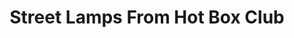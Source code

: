 ---
layout: prop
title: Street Lamps From Hot Box Club
categories: set-pieces
images: ["assets/set-pieces/street-lamps-from-hot-box-club/Hot box club Guys and dolls w street lamps.JPG"]
desc: null
---